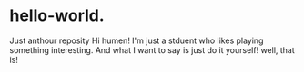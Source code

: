 # hello-world.
Just anthour reposity
Hi humen!
I'm just a stduent who likes playing something interesting.
And what I want to say is just do it yourself!
well, that is!
